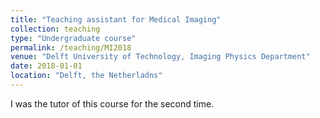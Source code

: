 ```yaml
---
title: "Teaching assistant for Medical Imaging"
collection: teaching
type: "Undergraduate course"
permalink: /teaching/MI2018
venue: "Delft University of Technology, Imaging Physics Department"
date: 2018-01-01
location: "Delft, the Netherladns"
---
```


I was the tutor of this course for the second time.

